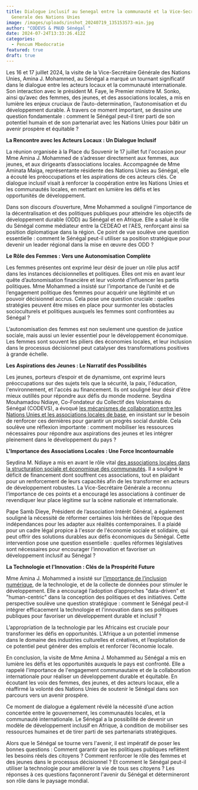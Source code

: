 ```yaml
---
title: Dialogue inclusif au Senegal entre la communauté et la Vice-Secretaire
  Generale des Nations Unies
image: /images/uploads/inshot_20240719_135153573-min.jpg
author: "CODEVS & PNUD Sénégal "
date: 2024-07-24T13:33:26.412Z
categories:
  - Pencum Mbedocratie
featured: true
draft: true
---
```

Les 16 et 17 juillet 2024, la visite de la Vice-Secrétaire Générale des Nations Unies, Amina J. Mohammed, au Sénégal a marqué un tournant significatif dans le dialogue entre les acteurs locaux et la communauté internationale. Son interaction avec le président M. Faye, le Premier ministre M. Sonko, ainsi qu’avec des femmes, des jeunes, et des associations locales, a mis en lumière les enjeux cruciaux de l’auto-determination, l’autonomisation et du développement durable. À travers ce moment important, se dessine une question fondamentale : comment le Sénégal peut-il tirer parti de son potentiel humain et de son partenariat avec les Nations Unies pour bâtir un avenir prospère et équitable ?

**La Rencontre avec les Acteurs Locaux : Un Dialogue Inclusif**

La réunion organisée à la Place du Souvenir le 17 juillet fut l'occasion pour Mme Amina J. Mohammed de s’adresser directement aux femmes, aux jeunes, et aux dirigeants d’associations locales. Accompagnée de Mme Aminata Maiga, représentante résidente des Nations Unies au Sénégal, elle a écouté les préoccupations et les aspirations de ces acteurs clés. Ce dialogue inclusif visait à renforcer la coopération entre les Nations Unies et les communautés locales, en mettant en lumière les défis et les opportunités de développement.

Dans son discours d’ouverture, Mme Mohammed a souligné l'importance de la décentralisation et des politiques publiques pour atteindre les objectifs de développement durable (ODD) au Sénégal et en Afrique. Elle a salué le rôle du Sénégal comme médiateur entre la CEDEAO et l'AES, renforçant ainsi sa position diplomatique dans la région. Ce point de vue soulève une question essentielle : comment le Sénégal peut-il utiliser sa position stratégique pour devenir un leader régional dans la mise en œuvre des ODD ?

**Le Rôle des Femmes : Vers une Autonomisation Complète**

Les femmes présentes ont exprimé leur désir de jouer un rôle plus actif dans les instances décisionnelles et politiques. Elles ont mis en avant leur quête d’autonomisation financière et leur volonté d’influencer les partis politiques. Mme Mohammed a insisté sur l’importance de l’unité et de l’engagement politique des femmes pour acquérir une légitimité et un pouvoir décisionnel accrus. Cela pose une question cruciale : quelles stratégies peuvent être mises en place pour surmonter les obstacles socioculturels et politiques auxquels les femmes sont confrontées au Sénégal ?

L’autonomisation des femmes est non seulement une question de justice sociale, mais aussi un levier essentiel pour le développement économique. Les femmes sont souvent les piliers des économies locales, et leur inclusion dans le processus décisionnel peut catalyser des transformations positives à grande échelle.

**Les Aspirations des Jeunes : Le Narratif des Possibilités**

Les jeunes, porteurs d’espoir et de dynamisme, ont exprimé leurs préoccupations sur des sujets tels que la sécurité, la paix, l'éducation, l'environnement, et l'accès au financement. Ils ont souligné leur désir d'être mieux outillés pour répondre aux défis du monde moderne. Seydina Mouhamadou Ndiaye, Co-Fondateur du Collectif des Volontaires du Sénégal (CODEVS), a évoqué [les mécanismes de collaboration entre les Nations Unies et les associations locales de base](https://codevsn.org/publications/decoloniser-laide-aller-au-dela-des-intermediaires-de-laide-internationale/), en insistant sur le besoin de renforcer ces dernières pour garantir un progrès social durable. Cela soulève une réflexion importante : comment mobiliser les ressources nécessaires pour répondre aux aspirations des jeunes et les intégrer pleinement dans le développement du pays ?

**L'Importance des Associations Locales : Une Force Incontournable**

Seydina M. Ndiaye a mis en avant le rôle vital [des associations locales dans la structuration sociale et économique des communautés](https://codevsn.org/actualites/assembl%C3%A9e-g%C3%A9n%C3%A9rale-codevs-2023-promouvoir-une-gestion-associative-transparente-inclusive-et-efficace/). Il a souligné le déficit de financement dont souffrent ces associations, tout en plaidant pour un renforcement de leurs capacités afin de les transformer en acteurs de développement robustes. La Vice-Secrétaire Générale a reconnu l’importance de ces points et a encouragé les associations à continuer de revendiquer leur place légitime sur la scène nationale et internationale.

Pape Samb Dieye, Président de l’association Intérêt Général, a également souligné la nécessité de réformer certaines lois héritées de l’époque des indépendances pour les adapter aux réalités contemporaines. Il a plaidé pour un cadre légal propice à l'essor de l'économie sociale et solidaire, qui peut offrir des solutions durables aux défis économiques du Sénégal. Cette intervention pose une question essentielle : quelles réformes législatives sont nécessaires pour encourager l’innovation et favoriser un développement inclusif au Sénégal ?

**La Technologie et l'Innovation : Clés de la Prospérité Future**

Mme Amina J. Mohammed a insisté sur [l’importance de l’inclusion numérique](https://codevsn.org/actualites/inclusion-et-education-au-numerique-gestion-de-projet-web-avec-les-apprenants-de-simplon/), de la technologie, et de la collecte de données pour stimuler le développement. Elle a encouragé l’adoption d’approches "data-driven" et "human-centric" dans la conception des politiques et des initiatives. Cette perspective soulève une question stratégique : comment le Sénégal peut-il intégrer efficacement la technologie et l'innovation dans ses politiques publiques pour favoriser un développement durable et inclusif ?

L’appropriation de la technologie par les Africains est cruciale pour transformer les défis en opportunités. L'Afrique a un potentiel immense dans le domaine des industries culturelles et créatives, et l’exploitation de ce potentiel peut générer des emplois et renforcer l’économie locale.

En conclusion, la visite de Mme Amina J. Mohammed au Sénégal a mis en lumière les défis et les opportunités auxquels le pays est confronté. Elle a rappelé l'importance de l'engagement communautaire et de la collaboration internationale pour réaliser un développement durable et équitable. En écoutant les voix des femmes, des jeunes, et des acteurs locaux, elle a réaffirmé la volonté des Nations Unies de soutenir le Sénégal dans son parcours vers un avenir prospère.

Ce moment de dialogue a également révélé la nécessité d’une action concertée entre le gouvernement, les communautés locales, et la communauté internationale. Le Sénégal a la possibilité de devenir un modèle de développement inclusif en Afrique, à condition de mobiliser ses ressources humaines et de tirer parti de ses partenariats stratégiques.

Alors que le Sénégal se tourne vers l'avenir, il est impératif de poser les bonnes questions : Comment garantir que les politiques publiques reflètent les besoins réels des citoyens ? Comment renforcer le rôle des femmes et des jeunes dans le processus décisionnel ? Et comment le Sénégal peut-il utiliser la technologie pour améliorer la vie de tous ses citoyens ? Les réponses à ces questions façonneront l'avenir du Sénégal et détermineront son rôle dans le paysage mondial.